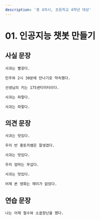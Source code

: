 ```yaml
---
description: '총 4차시, 초등학교 4학년 대상'
---
```


# 01. 인공지능 챗봇 만들기

## 사실 문장

```text
사과는 빨갛다.
```

```text
민주와 2시 30분에 만나기로 약속했다.
```

```text
선생님의 키는 175센티미터이다.
```

```text
사과는 파랗다.
```

```text
사과는 파랗다.
```

## 의견 문장

```text
사과는 맛있다.
```

```text
우리 반 홍토끼쌤은 잘생겼다.
```

```text
사과는 맛있다.
```

```text
우리 엄마는 무섭다.
```

```text
사과는 맛있다.
```

```text
어제 본 영화는 재미가 없었다.
```

## 연습 문장

```text
나는 어제 철수와 소꿉장난을 했다.
```
